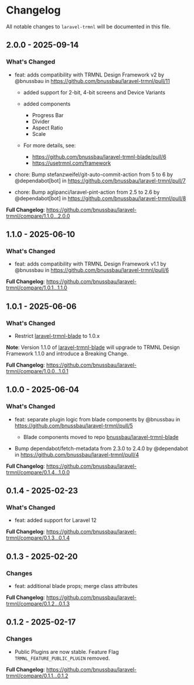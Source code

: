# Changelog

All notable changes to `laravel-trmnl` will be documented in this file.

## 2.0.0 - 2025-09-14

### What's Changed

* feat: adds compatibility with TRMNL Design Framework v2 by @bnussbau in https://github.com/bnussbau/laravel-trmnl/pull/11
  * added support for 2-bit, 4-bit screens and Device Variants
  * added components
    * Progress Bar
    * Divider
    * Aspect Ratio
    * Scale
    
  * For more details, see:
    * https://github.com/bnussbau/laravel-trmnl-blade/pull/6
    * https://usetrmnl.com/framework
    
  
* chore: Bump stefanzweifel/git-auto-commit-action from 5 to 6 by @dependabot[bot] in https://github.com/bnussbau/laravel-trmnl/pull/7
* chore: Bump aglipanci/laravel-pint-action from 2.5 to 2.6 by @dependabot[bot] in https://github.com/bnussbau/laravel-trmnl/pull/8

**Full Changelog**: https://github.com/bnussbau/laravel-trmnl/compare/1.1.0...2.0.0

## 1.1.0 - 2025-06-10

### What's Changed

* feat: adds compatibility with TRMNL Design Framework v1.1 by @bnussbau in https://github.com/bnussbau/laravel-trmnl/pull/6

**Full Changelog**: https://github.com/bnussbau/laravel-trmnl/compare/1.0.1...1.1.0

## 1.0.1 - 2025-06-06

### What's Changed

* Restrict [laravel-trmnl-blade](https://github.com/bnussbau/laravel-trmnl-blade) to 1.0.x

**Note**: Version 1.1.0 of [laravel-trmnl-blade](https://github.com/bnussbau/laravel-trmnl-blade) will upgrade to TRMNL Design Framework 1.1.0 and introduce a Breaking Change.

**Full Changelog**: https://github.com/bnussbau/laravel-trmnl/compare/1.0.0...1.0.1

## 1.0.0 - 2025-06-04

### What's Changed

* feat: separate plugin logic from blade components by @bnussbau in https://github.com/bnussbau/laravel-trmnl/pull/5
  
  * Blade components moved to repo [bnussbau/laravel-trmnl-blade](https://github.com/bnussbau/laravel-trmnl-blade)
  
* Bump dependabot/fetch-metadata from 2.3.0 to 2.4.0 by @dependabot in https://github.com/bnussbau/laravel-trmnl/pull/4
  

**Full Changelog**: https://github.com/bnussbau/laravel-trmnl/compare/0.1.4...1.0.0

## 0.1.4 - 2025-02-23

### What's Changed

* feat: added support for Laravel 12

**Full Changelog**: https://github.com/bnussbau/laravel-trmnl/compare/0.1.3...0.1.4

## 0.1.3 - 2025-02-20

### Changes

* feat: additional blade props; merge class attributes

**Full Changelog**: https://github.com/bnussbau/laravel-trmnl/compare/0.1.2...0.1.3

## 0.1.2 - 2025-02-17

### Changes

* Public Plugins are now stable. Feature Flag `TRMNL_FEATURE_PUBLIC_PLUGIN` removed.

**Full Changelog**: https://github.com/bnussbau/laravel-trmnl/compare/0.1.1...0.1.2
